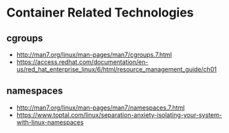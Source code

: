 # Container Related Technologies

## cgroups

* http://man7.org/linux/man-pages/man7/cgroups.7.html
* https://access.redhat.com/documentation/en-us/red_hat_enterprise_linux/6/html/resource_management_guide/ch01

## namespaces
* http://man7.org/linux/man-pages/man7/namespaces.7.html
* https://www.toptal.com/linux/separation-anxiety-isolating-your-system-with-linux-namespaces
